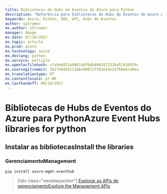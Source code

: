 ```yaml
---
title: Bibliotecas de Hubs de Eventos do Azure para Python
description: "Referência para bibliotecas de Hubs de Eventos do Azure para Python"
keywords: Azure, Python, SDK, API, Hubs de Eventos
author: sptramer
ms.author: sttramer
manager: douge
ms.date: 07/10/2017
ms.topic: article
ms.prod: azure
ms.technology: azure
ms.devlang: python
ms.service: multiple
ms.openlocfilehash: cfa9e6012a0981d0fbdb8087d7233be5243897bc
ms.sourcegitcommit: 3617d0db0111bbc00072ff8161de2d76606ce0ea
ms.translationtype: HT
ms.contentlocale: pt-BR
ms.lasthandoff: 08/18/2017
---
```

# <a name="azure-event-hubs-libraries-for-python"></a><span data-ttu-id="9d19d-104">Bibliotecas de Hubs de Eventos do Azure para Python</span><span class="sxs-lookup"><span data-stu-id="9d19d-104">Azure Event Hubs libraries for python</span></span>

## <a name="install-the-libraries"></a><span data-ttu-id="9d19d-105">Instalar as bibliotecas</span><span class="sxs-lookup"><span data-stu-id="9d19d-105">Install the libraries</span></span>


### <a name="management"></a><span data-ttu-id="9d19d-106">Gerenciamento</span><span class="sxs-lookup"><span data-stu-id="9d19d-106">Management</span></span>

```bash
pip install azure-mgmt-eventhub
```
> [!div class="nextstepaction"]
> [<span data-ttu-id="9d19d-107">Explorar as APIs de gerenciamento</span><span class="sxs-lookup"><span data-stu-id="9d19d-107">Explore the Management APIs</span></span>](/python/api/overview/azure/eventhub/managementlibrary)